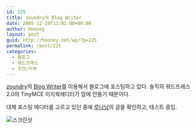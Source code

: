 ```yaml
---
id: 225
title: zoundry의 Blog Writer
date: 2005-12-28T13:02:00+09:00
author: Hooney
layout: post
guid: http://hooney.net/wp/?p=225
permalink: /post/225
categories:
  - 블로그
  - 워드프레스
  - 추천/리뷰
---
```

[zoundry](http://www.zoundry.com/)의 [Blog Writer](http://www.zoundry.com/download.html)를 이용해서 블로그에 포스팅하고 있다. 솔직히 워드프레스 2.0의 TinyMCE 이지웍에디터가 맘에 안들기 때문이다.

대체 포스팅 에디터를 고르고 있던 중에 [루나님](http://lunamoth.biz/index.php?pl=1572)의 글을 확인하고, 테스트 중임.

![스크린샷](/files/zoundry.png)